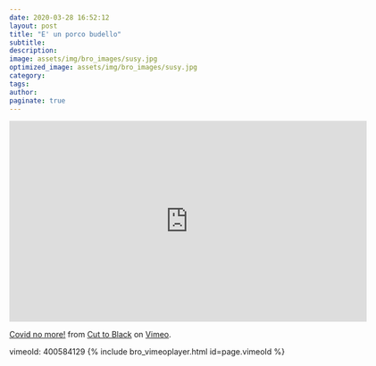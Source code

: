 ```yaml
---
date: 2020-03-28 16:52:12
layout: post
title: "E' un porco budello"
subtitle:
description:
image: assets/img/bro_images/susy.jpg 
optimized_image: assets/img/bro_images/susy.jpg
category:
tags:
author:
paginate: true 
---
```

<iframe src="https://player.vimeo.com/video/400584129?color=B28940&title=0&byline=0&portrait=0" width="640" height="360" frameborder="0" allow="autoplay; fullscreen" allowfullscreen></iframe>
<p><a href="https://vimeo.com/400584129">Covid no more!</a> from <a href="https://vimeo.com/cuttoblack">Cut to Black</a> on <a href="https://vimeo.com">Vimeo</a>.</p>
vimeoId: 400584129
{% include bro_vimeoplayer.html id=page.vimeoId %}
